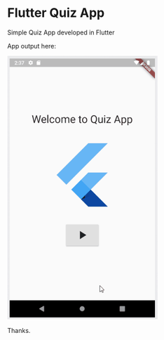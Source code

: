 # Flutter Quiz App

Simple Quiz App developed in Flutter

App output here:

<img src="assets/output.gif" height="600em" />

Thanks.
